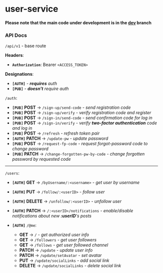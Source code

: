 # user-service

#### Please note that the main code under development is in the [dev](https://github.com/BloggingApp/user-service/tree/dev) branch

### API Docs

`/api/v1` - base route

**Headers**:
- **`Authorization`**: Bearer `<ACCESS_TOKEN>`

**Designations**:
- **`[AUTH]`** - ***requires** auth*
- **`[PUB]`** - ***doesn't** require auth*

`/auth`:
- **`[PUB]` POST** -> `/sign-up/send-code` - *send registration code*
- **`[PUB]` POST** -> `/sign-up/verify` - *verify registration code and register*
- **`[PUB]` POST** -> `/sign-in/send-code` - *send confirmation code for log in*
- **`[PUB]` POST** -> `/sign-in/verify` - *verify **two-factor authentication** code and log in*
- **`[PUB]` POST** -> `/refresh` - *refresh token pair*
- **`[AUTH]` PATCH** -> `/update-pw` - *update password*
- **`[PUB]` POST** -> `/request-fp-code` - *request forgot-password code to change password*
- **`[PUB]` PATCH** -> `/change-forgotten-pw-by-code` - *change forgotten password by requested code*

---

`/users`:
- **`[AUTH]` GET** -> `/byUsername/:<username>` - *get user by username*
- **`[AUTH]` PUT** -> `/follow/:<userID>` - *follow user*
- **`[AUTH]` DELETE** -> `/unfollow/:<userID>` - *unfollow user*
- **`[AUTH]` PATCH** -> `/:<userID>/notifications` - *enable/disable notifications about new **:userID**'s posts*

- **`[AUTH]`** `/@me`:
    - **GET** -> `/` - *get authorized user info*
    - **GET** -> `/followers` - *get user followers*
    - **GET** -> `/follows` - *get user followed channel*
    - **PATCH** -> `/update` - *update user info*
    - **PATCH** -> `/update/setAvatar` - *set avatar*
    - **PUT** -> `/update/socialLinks` - *add social link*
    - **DELETE** -> `/update/socialLinks` - *delete social link*
